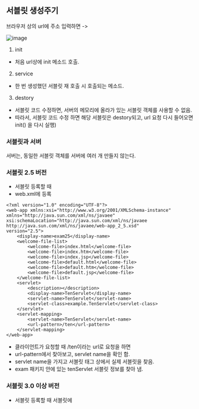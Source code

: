 ## 서블릿 생성주기

브라우저 상의 url에 주소 입력하면 
->

![image](https://user-images.githubusercontent.com/15938354/129472668-acb40940-e304-4e7f-a51b-2c7b107b4906.png)


1. init
- 처음 url상에 init 메소드 호출.

2. service
- 한 번 생성했던 서블릿 재 호출 시 호출되는 메소드.

3. destory
- 서블릿 코드 수정하면, 서버의 메모리에 올라가 있는 서블릿 객체를 사용할 수 없음.
- 따라서, 서블릿 코드 수정 하면 해당 서블릿은 destory되고, url 요청 다시 들어오면 init() 을 다시 실행) 


### 서블릿과 서버

서버는, 동일한 서블릿 객체를 서버에 여러 개 만들지 않는다.



### 서블릿 2.5 버전
- 서블릿 등록할 때 
- web.xml에 등록

```
<?xml version="1.0" encoding="UTF-8"?>
<web-app xmlns:xsi="http://www.w3.org/2001/XMLSchema-instance" 
xmlns="http://java.sun.com/xml/ns/javaee" 
xsi:schemaLocation="http://java.sun.com/xml/ns/javaee http://java.sun.com/xml/ns/javaee/web-app_2_5.xsd" 
version="2.5">
    <display-name>exam25</display-name>
    <welcome-file-list>
        <welcome-file>index.html</welcome-file>
        <welcome-file>index.htm</welcome-file>
        <welcome-file>index.jsp</welcome-file>
        <welcome-file>default.html</welcome-file>
        <welcome-file>default.htm</welcome-file>
        <welcome-file>default.jsp</welcome-file>
    </welcome-file-list>
    <servlet>
        <description></description>
        <display-name>TenServlet</display-name>
        <servlet-name>TenServlet</servlet-name>
        <servlet-class>example.TenServlet</servlet-class>
    </servlet>
    <servlet-mapping>
        <servlet-name>TenServlet</servlet-name>
        <url-pattern>/ten</url-pattern>
    </servlet-mapping>
</web-app>
```
- 클라이언트가 요청할 때 /ten이라는 url로 요청을 하면 
- url-pattern에서 찾아보고, servlet name을 확인 함. 
- servlet name을 가지고 서블릿 태그 상에서 실제 서블릿을 찾음. 
- exam 패키지 안에 있는 tenServlet 서블릿 정보를 찾아 냄.


### 서블릿 3.0 이상 버전
- 서블릿 등록할 때 서블릿에 


